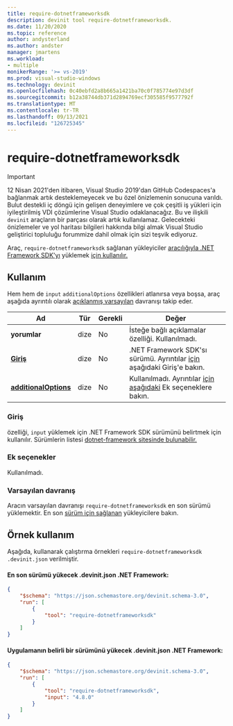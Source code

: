 ```yaml
---
title: require-dotnetframeworksdk
description: devinit tool require-dotnetframeworksdk.
ms.date: 11/20/2020
ms.topic: reference
author: andysterland
ms.author: andster
manager: jmartens
ms.workload:
- multiple
monikerRange: '>= vs-2019'
ms.prod: visual-studio-windows
ms.technology: devinit
ms.openlocfilehash: 0c40ebfd2a8b665a1421ba70c0f785774e97d3df
ms.sourcegitcommit: b12a38744db371d2894769ecf305585f9577792f
ms.translationtype: MT
ms.contentlocale: tr-TR
ms.lasthandoff: 09/13/2021
ms.locfileid: "126725345"
---
```

# <a name="require-dotnetframeworksdk"></a>require-dotnetframeworksdk

> [!IMPORTANT]
> 12 Nisan 2021'den itibaren, Visual Studio 2019'dan GitHub Codespaces'a bağlanmak artık desteklemeyecek ve bu özel önizlemenin sonucuna varıldı. Bulut destekli iç döngü için gelişen deneyimlere ve çok çeşitli iş yükleri için iyileştirilmiş VDI çözümlerine Visual Studio odaklanacağız. Bu ve ilişkili `devinit` araçların bir parçası olarak artık kullanılamaz. Gelecekteki önizlemeler ve yol haritası bilgileri hakkında bilgi almak Visual Studio geliştirici topluluğu forummize dahil olmak için sizi teşvik ediyoruz.

Araç, `require-dotnetframeworksdk` sağlanan yükleyiciler [aracılığıyla .NET Framework SDK'yı](https://dotnet.microsoft.com/) yüklemek [için kullanılır.](https://dotnet.microsoft.com/download/visual-studio-sdks)

## <a name="usage"></a>Kullanım

Hem hem de `input` `additionalOptions` özellikleri atlanırsa veya boşsa, araç aşağıda ayrıntılı olarak [açıklanmış varsayılan](#default-behavior) davranışı takip eder.

| Ad                                             | Tür   | Gerekli  | Değer                                                                                    |
|--------------------------------------------------|--------|-----------|------------------------------------------------------------------------------------------|
| **yorumlar**                                     | dize | No        | İsteğe bağlı açıklamalar özelliği. Kullanılmadı.                                                    |
| [**Giriş**](#input)                              | dize | No        | .NET Framework SDK'sı sürümü. Ayrıntılar [için](#input) aşağıdaki Giriş'e bakın. |
| [**additionalOptions**](#additional-options)     | dize | No        | Kullanılmadı. Ayrıntılar [için aşağıdaki](#additional-options) Ek seçeneklere bakın.               |

### <a name="input"></a>Giriş

özelliği, `input` yüklemek için .NET Framework SDK sürümünü belirtmek için kullanılır. Sürümlerin listesi [dotnet-framework sitesinde bulunabilir.](https://dotnet.microsoft.com/download/visual-studio-sdks)

### <a name="additional-options"></a>Ek seçenekler

Kullanılmadı.

### <a name="default-behavior"></a>Varsayılan davranış

Aracın varsayılan davranışı `require-dotnetframeworksdk` en son sürümü yüklemektir. En son [sürüm için sağlanan](https://dotnet.microsoft.com/download/visual-studio-sdks) yükleyicilere bakın.

## <a name="example-usage"></a>Örnek kullanım
Aşağıda, kullanarak çalıştırma örnekleri `require-dotnetframeworksdk` `.devinit.json` verilmiştir.

#### <a name="devinitjson-that-will-install-the-latest-net-framework"></a>En son sürümü yükecek .devinit.json .NET Framework:
```json
{
    "$schema": "https://json.schemastore.org/devinit.schema-3.0",
    "run": [
        {
            "tool": "require-dotnetframeworksdk"
        }
    ]
}
```

#### <a name="devinitjson-that-will-install-a-specific-version-of-the-net-framework"></a>Uygulamanın belirli bir sürümünü yükecek .devinit.json .NET Framework:
```json
{
    "$schema": "https://json.schemastore.org/devinit.schema-3.0",
    "run": [
        {
            "tool": "require-dotnetframeworksdk",
            "input": "4.8.0"
        }
    ]
}
```